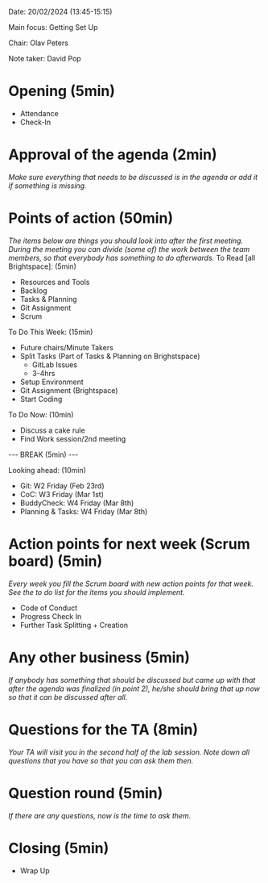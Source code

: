 Date:           20/02/2024 (13:45-15:15)

Main focus:     Getting Set Up

Chair:          Olav Peters

Note taker:     David Pop


# Opening (5min)
 - Attendance
 - Check-In

# Approval of the agenda (2min)
*Make sure everything that needs to be discussed is in the agenda or add it if something is missing.*

# Points of action (50min)
*The items below are things you should look into after the first meeting. During the meeting you can divide (some of) the work between the team members, so that everybody has something to do afterwards.*
To Read [all Brightspace]: (5min)
 - Resources and Tools
 - Backlog
 - Tasks & Planning
 - Git Assignment
 - Scrum

To Do This Week: (15min)
 - Future chairs/Minute Takers
 - Split Tasks (Part of Tasks & Planning on Brighstspace)
     - GitLab Issues
     - 3-4hrs  
 - Setup Environment
 - Git Assignment (Brightspace)
 - Start Coding

To Do Now: (10min)
 - Discuss a cake rule
 - Find Work session/2nd meeting

--- BREAK (5min) ---

Looking ahead: (10min)
 - Git: W2 Friday (Feb 23rd)
 - CoC: W3 Friday (Mar 1st)
 - BuddyCheck: W4 Friday (Mar 8th)
 - Planning & Tasks: W4 Friday (Mar 8th)

# Action points for next week (Scrum board) (5min)
*Every week you fill the Scrum board with new action points for that week. See the to do list for the items you should implement.*

- Code of Conduct
- Progress Check In
- Further Task Splitting + Creation

# Any other business (5min)
*If anybody has something that should be discussed but came up with that after the agenda was finalized (in point 2), he/she should bring that up now so that it can be discussed after all.*

# Questions for the TA (8min)
*Your TA will visit you in the second half of the lab session. Note down all questions that you have so that you can ask them then.*

# Question round (5min)
*If there are any questions, now is the time to ask them.*

# Closing (5min)
 - Wrap Up
